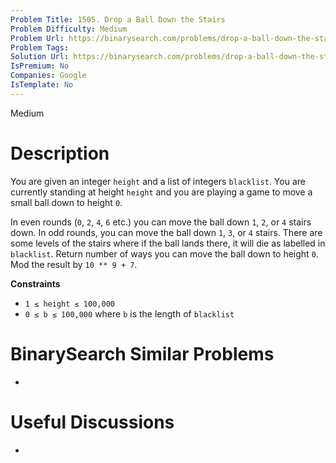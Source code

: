 ```yaml
---
Problem Title: 1505. Drop a Ball Down the Stairs
Problem Difficulty: Medium
Problem Url: https://binarysearch.com/problems/drop-a-ball-down-the-stairs/
Problem Tags: 
Solution Url: https://binarysearch.com/problems/drop-a-ball-down-the-stairs/solutions/
IsPremium: No
Companies: Google
IsTemplate: No
---
```


<span style="color: ;">Medium</span>

# Description

You are given an integer `height` and a list of integers `blacklist`. You are currently standing at height `height` and you are playing a game to move a small ball down to height `0`.

In even rounds (`0`, `2`, `4`, `6` etc.) you can move the ball down `1`, `2`, or `4` stairs down. In odd rounds, you can move the ball down `1`, `3`, or `4` stairs. There are some levels of the stairs where if the ball lands there, it will die as labelled in `blacklist`. Return number of ways you can move the ball down to height `0`. Mod the result by `10 ** 9 + 7`.

**Constraints**
- `1 ≤ height ≤ 100,000`
- `0 ≤ b ≤ 100,000` where `b` is the length of `blacklist`

# BinarySearch Similar Problems

- []()

# Useful Discussions

- []()
